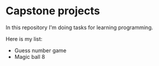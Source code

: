 # Capstone projects

In this repository I'm doing tasks for learning programming.

Here is my list:
- Guess number game
- Magic ball 8